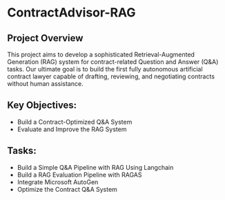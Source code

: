 # ContractAdvisor-RAG

## Project Overview
This project aims to develop a sophisticated Retrieval-Augmented Generation (RAG) system for contract-related Question and Answer (Q&A) tasks. Our ultimate goal is to build the first fully autonomous artificial contract lawyer capable of drafting, reviewing, and negotiating contracts without human assistance.

## Key Objectives:
- Build a Contract-Optimized Q&A System
- Evaluate and Improve the RAG System



## Tasks:
- Build a Simple Q&A Pipeline with RAG Using Langchain
- Build a RAG Evaluation Pipeline with RAGAS
- Integrate Microsoft AutoGen
- Optimize the Contract Q&A System